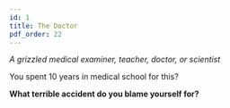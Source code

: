 ```yaml
---
id: 1
title: The Doctor
pdf_order: 22
---
```


_A grizzled medical examiner, teacher, doctor, or scientist_

You spent 10 years in medical school for this?

<div class="callout-box">

**What terrible accident do you blame yourself for?**

</div>
